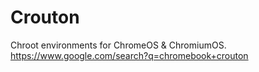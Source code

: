 # Crouton
Chroot environments for ChromeOS &amp; ChromiumOS. https://www.google.com/search?q=chromebook+crouton
